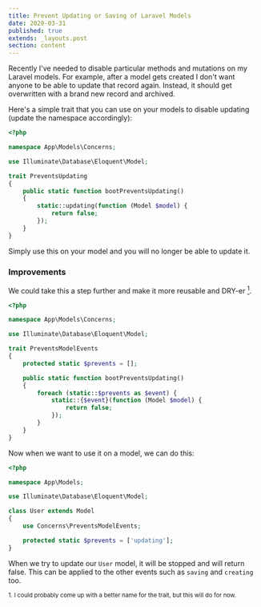 ```yaml
---
title: Prevent Updating or Saving of Laravel Models
date: 2020-03-31
published: true
extends: _layouts.post
section: content
---
```

Recently I've needed to disable particular methods and mutations on my Laravel models. For example, after a model gets created I don't want anyone to be able to update that record again. Instead, it should get overwritten with a brand new record and archived.

Here's a simple trait that you can use on your models to disable updating (update the namespace accordingly):

```php
<?php

namespace App\Models\Concerns;

use Illuminate\Database\Eloquent\Model;

trait PreventsUpdating
{
    public static function bootPreventsUpdating()
    {
        static::updating(function (Model $model) {
            return false;
        });
    }
}
```

Simply use this on your model and you will no longer be able to update it.

### Improvements

We could take this a step further and make it more reusable and DRY-er [<sup>1</sup>](#note-1).

```php
<?php

namespace App\Models\Concerns;

use Illuminate\Database\Eloquent\Model;

trait PreventsModelEvents
{
    protected static $prevents = [];

    public static function bootPreventsUpdating()
    {
        foreach (static::$prevents as $event) {
            static::{$event}(function (Model $model) {
                return false;
            });
        }
    }
}
```

Now when we want to use it on a model, we can do this:

```php
<?php

namespace App\Models;

use Illuminate\Database\Eloquent\Model;

class User extends Model
{
    use Concerns\PreventsModelEvents;

    protected static $prevents = ['updating'];
}
```

When we try to update our `User` model, it will be stopped and will return false. This can be applied to the other events such as `saving` and `creating` too.

<small id="note-1">1. I could probably come up with a better name for the trait, but this will do for now.</small>
